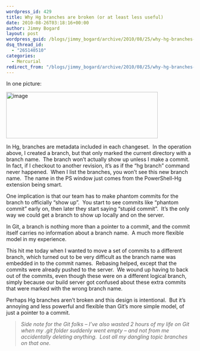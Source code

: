 ```yaml
---
wordpress_id: 429
title: Why Hg branches are broken (or at least less useful)
date: 2010-08-26T03:18:16+00:00
author: Jimmy Bogard
layout: post
wordpress_guid: /blogs/jimmy_bogard/archive/2010/08/25/why-hg-branches-are-broken-or-at-least-less-useful.aspx
dsq_thread_id:
  - "265140510"
categories:
  - Mercurial
redirect_from: "/blogs/jimmy_bogard/archive/2010/08/25/why-hg-branches-are-broken-or-at-least-less-useful.aspx/"
---
```

In one picture:

[<img style="border-bottom: 0px;border-left: 0px;border-top: 0px;border-right: 0px" border="0" alt="image" src="http://lostechies.com/jimmybogard/files/2011/03/image_thumb_2EB351FC.png" width="407" height="125" />](http://lostechies.com/jimmybogard/files/2011/03/image_214D3EF6.png) 

In Hg, branches are metadata included in each changeset.&#160; In the operation above, I created a branch, but that only marked the current directory with a branch name.&#160; The branch won’t actually show up unless I make a commit.&#160; In fact, if I checkout to another revision, it’s as if the “hg branch” command never happened.&#160; When I list the branches, you won’t see this new branch name.&#160; The name in the PS window just comes from the PowerShell-Hg extension being smart.

One implication is that our team has to make phantom commits for the branch to officially “show up”.&#160; You start to see commits like “phantom commit” early on, then later they start saying “stupid commit”.&#160; It’s the only way we could get a branch to show up locally and on the server.

In Git, a branch is nothing more than a pointer to a commit, and the commit itself carries no information about a branch name.&#160; A much more flexible model in my experience.

This hit me today when I wanted to move a set of commits to a different branch, which turned out to be very difficult as the branch name was embedded in to the commit names.&#160; Rebasing helped, except that the commits were already pushed to the server.&#160; We wound up having to back out of the commits, even though these were on a different logical branch, simply because our build server got confused about these extra commits that were marked with the wrong branch name.

Perhaps Hg branches aren’t broken and this design is intentional.&#160; But it’s annoying and less powerful and flexible than Git’s more simple model, of just a pointer to a commit.

> _Side note for the Git folks – I’ve also wasted 2 hours of my life on Git when my .git folder suddenly went empty – and not from me accidentally deleting anything.&#160; Lost all my dangling topic branches on that one._